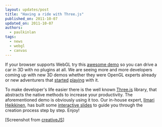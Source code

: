 ```yaml
---
layout: updates/post
title: "Having a ride with Three.js"
published_on: 2011-10-07
updated_on: 2011-10-07
authors:
  - paulkinlan
tags:
  - news
  - webgl
  - canvas
---
```

If your browser supports WebGL try this <a href="http://alteredqualia.com/three/examples/webgl_cars.html">awesome demo</a> so you can drive a car in 3D with no plugins at all. We are seeing more and more developers coming up with new 3D demos whether they were OpenGL experts already or new adventurers that <a href="http://www.html5rocks.com/en/tutorials/three/intro/">started</a> <a href="http://learningthreejs.com/">playing</a> with it.

To make developer's life easier there is the well known <a href="https://github.com/mrdoob/three.js/">Three.js</a> library, that abstracts the native methods to increase your productivity. The aforementioned demo is obviously using it too. 
Our in-house expert, <a href="http://fhtr.org/">Ilmari Heikkinen</a>, has built some <a href="http://fhtr.org/BasicsOfThreeJS">interactive slides</a> to guide you through the creation process step by step. Enjoy!

[Screenshot from <a href="http://creativejs.com/">creativeJS</a>]
